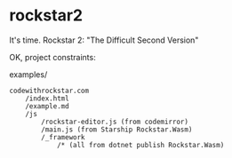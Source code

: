 # rockstar2
It's time. Rockstar 2: "The Difficult Second Version"

OK, project constraints:

examples/

```
codewithrockstar.com
	/index.html
	/example.md
	/js
		/rockstar-editor.js (from codemirror)
		/main.js (from Starship Rockstar.Wasm)
		/_framework
			/* (all from dotnet publish Rockstar.Wasm)
			
		
		
	
```


